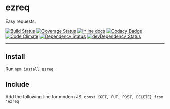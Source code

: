 # ezreq

Easy requests.

[![Build Status](https://travis-ci.org/opensoars/ezreq.svg)](https://travis-ci.org/opensoars/ezreq)
[![Coverage Status](https://coveralls.io/repos/opensoars/ezreq/badge.svg?branch=master&service=github)](https://coveralls.io/github/opensoars/ezreq?branch=master)
[![Inline docs](http://inch-ci.org/github/opensoars/ezreq.svg?branch=master)](http://inch-ci.org/github/opensoars/ezreq)
[![Codacy Badge](https://api.codacy.com/project/badge/f3e64501763645b9aa483bf83a4dd1d5)](https://www.codacy.com/app/sam_1700/ezreq)
[![Code Climate](https://codeclimate.com/github/opensoars/ezreq/badges/gpa.svg)](https://codeclimate.com/github/opensoars/ezreq)
[![Dependency Status](https://david-dm.org/opensoars/ezreq.svg)](https://david-dm.org/opensoars/ezreq)
[![devDependency Status](https://david-dm.org/opensoars/ezreq/dev-status.svg)](https://david-dm.org/opensoars/ezreq#info=devDependencies)

---


## Install

Run `npm install ezreq`

## Include

Add the following line for modern JS: `const {GET, PUT, POST, DELETE} from 'ezreq'`